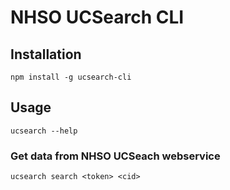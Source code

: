 # NHSO UCSearch CLI

## Installation

```
npm install -g ucsearch-cli
```

## Usage

```
ucsearch --help
```

### Get data from NHSO UCSeach webservice

```
ucsearch search <token> <cid>
```

